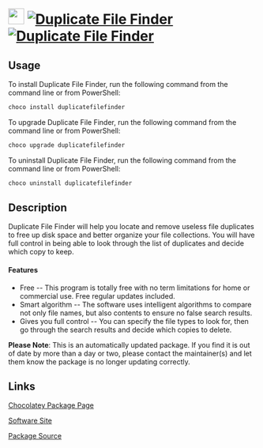 ﻿# <img src="https://cdn.jsdelivr.net/gh/mkevenaar/chocolatey-packages@4bbb0dafc56bfb1020c6d2b1d8ad05ea8e90d0b5/icons/duplicatefilefinder.png" width="32" height="32"/> [![Duplicate File Finder](https://img.shields.io/chocolatey/v/duplicatefilefinder.svg?label=Duplicate+File+Finder)](https://chocolatey.org/packages/duplicatefilefinder) [![Duplicate File Finder](https://img.shields.io/chocolatey/dt/duplicatefilefinder.svg)](https://chocolatey.org/packages/duplicatefilefinder)

## Usage
To install Duplicate File Finder, run the following command from the command line or from PowerShell:
```powershell
choco install duplicatefilefinder
```

To upgrade Duplicate File Finder, run the following command from the command line or from PowerShell:
```powershell
choco upgrade duplicatefilefinder
```

To uninstall Duplicate File Finder, run the following command from the command line or from PowerShell:
```powershell
choco uninstall duplicatefilefinder
```

## Description
Duplicate File Finder will help you locate and remove useless file duplicates to free up disk space and better organize your file collections. You will have full control in being able to look through the list of duplicates and decide which copy to keep.

#### Features
* Free -- This program is totally free with no term limitations for home or commercial use. Free regular updates included.
* Smart algorithm -- The software uses intelligent algorithms to compare not only file names, but also contents to ensure no false search results.
* Gives you full control -- You can specify the file types to look for, then go through the search results and decide which copies to delete.

**Please Note**: This is an automatically updated package. If you find it is
out of date by more than a day or two, please contact the maintainer(s) and
let them know the package is no longer updating correctly.


## Links
[Chocolatey Package Page](https://chocolatey.org/packages/duplicatefilefinder)

[Software Site](https://www.auslogics.com/en/software/duplicate-file-finder/)

[Package Source](https://github.com/mkevenaar/chocolatey-packages/tree/master/automatic/duplicatefilefinder)

